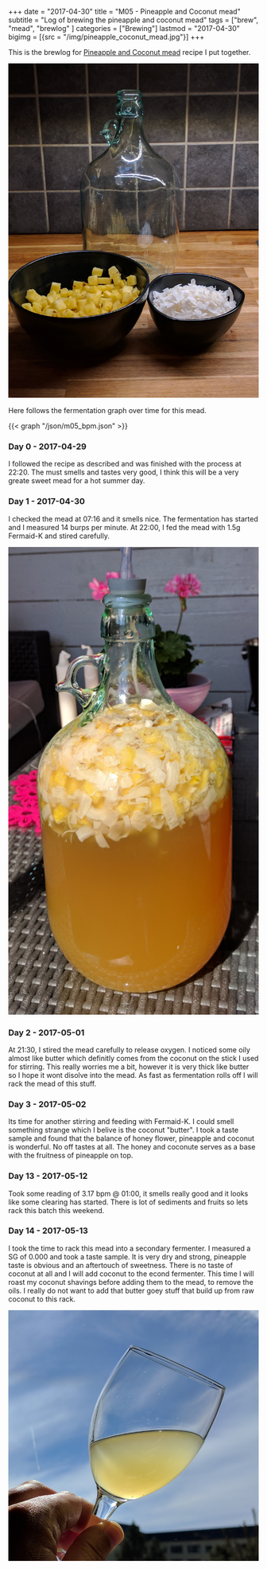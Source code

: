 +++
date = "2017-04-30"
title = "M05 - Pineapple and Coconut mead"
subtitle = "Log of brewing the pineapple and coconut mead"
tags = ["brew", "mead", "brewlog" ]
categories = ["Brewing"]
lastmod = "2017-04-30"
bigimg = [{src = "/img/pineapple_coconut_mead.jpg"}]
+++

This is the brewlog for [Pineapple and Coconut mead](../pineapple-coconut-mead) recipe I put
together.

![prep](/img/m05_pineapple_coconut.jpg)

Here follows the fermentation graph over time for this mead.

{{< graph "/json/m05_bpm.json" >}}


### Day 0 - 2017-04-29

I followed the recipe as described and was finished with the process
at 22:20. The must smells and tastes very good, I think this will be a
very greate sweet mead for a hot summer day.


### Day 1 - 2017-04-30

I checked the mead at 07:16 and it smells nice. The fermentation has
started and I measured 14 burps per minute. At 22:00, I fed the mead
with 1.5g Fermaid-K and stired carefully.

![fermentation](/img/m05_fermentation.jpg)


### Day 2 - 2017-05-01

At 21:30, I stired the mead carefully to release oxygen. I noticed
some oily almost like butter which definitly comes from the coconut on
the stick I used for stirring. This really worries me a bit, however
it is very thick like butter so I hope it wont disolve into the
mead. As fast as fermentation rolls off I will rack the mead of this
stuff.


### Day 3 - 2017-05-02

Its time for another stirring and feeding with Fermaid-K. I could
smell something strange which I belive is the coconut "butter". I took
a taste sample and found that the balance of honey flower, pineapple
and coconut is wonderful. No off tastes at all. The honey and coconute
serves as a base with the fruitness of pineapple on top.

### Day 13 - 2017-05-12

Took some reading of 3.17 bpm @ 01:00, it smells really good and it
looks like some clearing has started. There is lot of sediments and
fruits so lets rack this batch this weekend.


### Day 14 - 2017-05-13

I took the time to rack this mead into a secondary fermenter. I
measured a SG of 0.000 and took a taste sample. It is very dry and
strong, pineapple taste is obvious and an aftertouch of sweetness.
There is no taste of coconut at all and I will add coconut to the
econd fermenter. This time I will roast my coconut shavings before
adding them to the mead, to remove the oils. I really do not want to
add that butter goey stuff that build up from raw coconut to this
rack.

![tastesample](/img/m05_tastesample.jpg)
